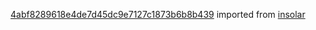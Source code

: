 [4abf8289618e4de7d45dc9e7127c1873b6b8b439](https://github.com/insolar/insolar/commit/4abf8289618e4de7d45dc9e7127c1873b6b8b439) imported from [insolar](https://github.com/insolar/insolar)
